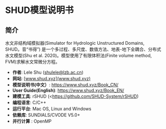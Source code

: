 # SHUD模型说明书

## 简介
水文非结构域模拟器(Simulator for Hydrologic Unstructured Domains, SHUD。音“书得”) 是一个多过程、多尺度、数值方法、地表-地下全耦合、分布式水文模型(Shu et al. 2020)。模型使用了有限体积法(Finite volume method, FVM)求解水文常微分方程。

- **作者**: Lele Shu ([shulele@lzb.ac.cn](mailto:shulele@lzb.ac.cn))
- **网站**: [www.shud.xyz](www.shud.xyz)
- **模型说明书(中文）**: https://www.shud.xyz/Book_CN/
- **User Guide(English)**: https://www.shud.xyz/Book_EN/
- **建模工具**: rSHUD (<https://github.com/SHUD-System/rSHUD)
- **编程语言**: C/C++
- **运行平台**: Mac OS, Linux and Windows
- **依赖库**:  SUNDIALS/CVODE V5.0+
- **并行计算** : OpenMP

  

